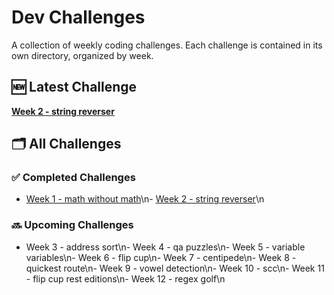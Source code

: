 # Dev Challenges

A collection of weekly coding challenges. Each challenge is contained in its own directory, organized by week.

## 🆕 Latest Challenge

**[Week 2 - string reverser](./week2_string_reverser)**

## 🗂 All Challenges

### ✅ Completed Challenges
- [Week 1 - math without math](./week1_math_without_math)\n- [Week 2 - string reverser](./week2_string_reverser)\n
### 🔜 Upcoming Challenges
- Week 3 - address sort\n- Week 4 - qa puzzles\n- Week 5 - variable variables\n- Week 6 - flip cup\n- Week 7 - centipede\n- Week 8 - quickest route\n- Week 9 - vowel detection\n- Week 10 - scc\n- Week 11 - flip cup rest editions\n- Week 12 - regex golf\n
